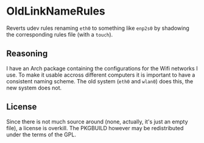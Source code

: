 OldLinkNameRules
================

Reverts udev rules renaming `eth0` to something like `enp2s0` by shadowing the corresponding rules file (with a `touch`).

Reasoning
---------

I have an Arch package containing the configurations for the Wifi networks I use. To make it usable accross different computers it is important to have a consistent naming scheme.
The old system (`eth0` and `wlan0`) does this, the new system does not.

License
-------

Since there is not much source around (none, actually, it's just an empty file), a license is overkill. The PKGBUILD however may be redistributed under the terms of the GPL.

